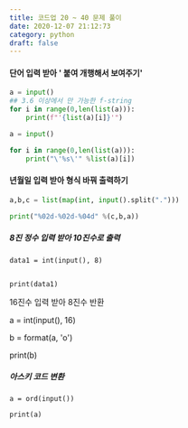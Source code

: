 ```yaml
---
title: 코드업 20 ~ 40 문제 풀이
date: 2020-12-07 21:12:73
category: python
draft: false
---
```


#### 단어 입력 받아 ' 붙여 개행해서 보여주기'

```python
a = input()
## 3.6 이상에서 만 가능한 f-string
for i in range(0,len(list(a))):
    print(f"'{list(a)[i]}'")
```

```python
a = input()

for i in range(0,len(list(a))):
    print("\'%s\'" %list(a)[i])
```

[공백없이 문자열 넣기]: https://cnpnote.tistory.com/entry/PYTHON-%EA%B0%92-%EC%82%AC%EC%9D%B4%EC%97%90-%EA%B3%B5%EB%B0%B1%EC%97%86%EC%9D%B4-%EB%B3%80%EC%88%98%EB%A5%BC-%EC%9D%B8%EC%87%84%ED%95%98%EB%8A%94-%EB%B2%95-duplicate

#### 년월일 입력 받아 형식 바꿔 출력하기

```python
a,b,c = list(map(int, input().split(".")))

print("%02d-%02d-%04d" %(c,b,a))
```

##### 8진 정수 입력 받아 10진수로 출력

```
data1 = int(input(), 8)


print(data1)
```

16진수 입력 받아 8진수 반환

a = int(input(), 16)

b = format(a, 'o')

print(b)

[format()함수]: https://www.daleseo.com/python-int-bases/

##### 아스키 코드 변환

```
a = ord(input())

print(a)


```

[아스키코드 변환 함수 ord(), chr()]: https://lsjsj92.tistory.com/201
